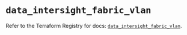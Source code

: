 # `data_intersight_fabric_vlan`

Refer to the Terraform Registry for docs: [`data_intersight_fabric_vlan`](https://registry.terraform.io/providers/ciscodevnet/intersight/1.0.71/docs/data-sources/fabric_vlan).
